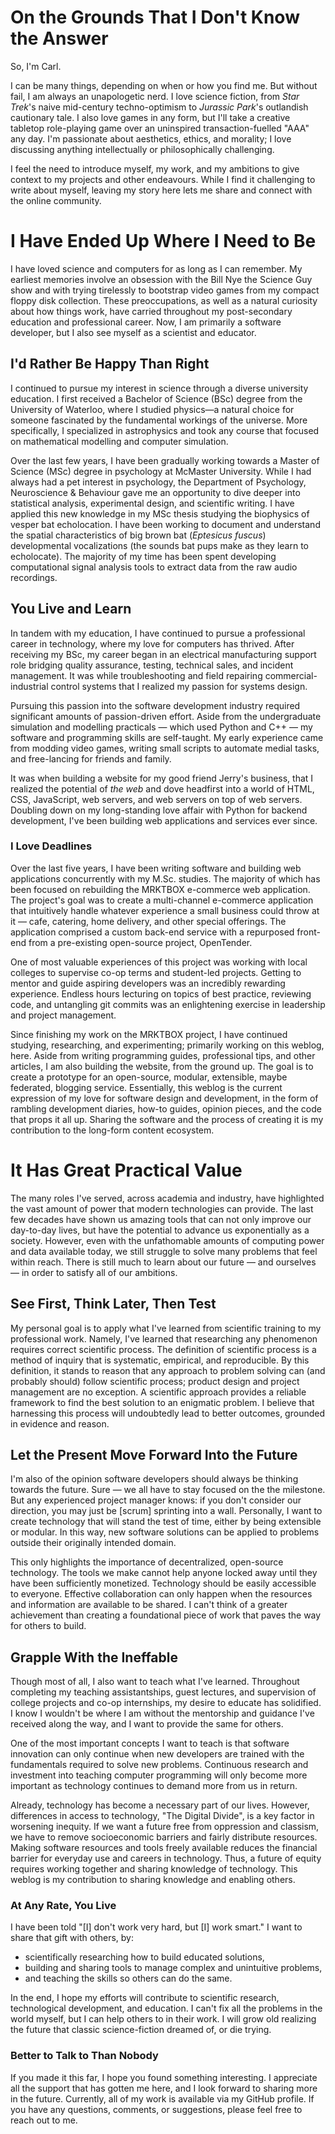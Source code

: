 # On the Grounds That I Don't Know the Answer
So, I'm Carl.

I can be many things, depending on when or how you find me. But without fail,
    I am always an unapologetic nerd.
I love science fiction,
from *Star Trek*'s naive mid-century techno-optimism
to *Jurassic Park*'s outlandish cautionary tale.
I also love games in any form, 
    but I'll take a creative tabletop role-playing game over an
    uninspired transaction-fuelled "AAA" any day.
I'm passionate about aesthetics, ethics, and morality;
I love discussing anything intellectually or philosophically challenging.

I feel the need to introduce myself, my work, and my ambitions to give context
    to my projects and other endeavours.
While I find it challenging to write about myself,
leaving my story here lets me share and connect with the
    online community.

# I Have Ended Up Where I Need to Be
I have loved science and computers for as long as I can remember.
My earliest memories involve an obsession with the Bill Nye the Science Guy show
and with trying tirelessly to bootstrap video games from my compact floppy disk
    collection.
These preoccupations, as well as a natural curiosity about how things work, have
    carried throughout my post-secondary education and professional career.
Now, I am primarily a software developer,
but I also see myself as a scientist and educator.

## I'd Rather Be Happy Than Right
I continued to pursue my interest in science through a diverse university
    education.
I first received a Bachelor of Science (BSc) degree from the University of
    Waterloo, where I studied physics—a natural choice for someone fascinated by the fundamental workings of the
    universe.
More specifically, I specialized in astrophysics and took any course that focused on
    mathematical modelling and computer simulation.

Over the last few years, I have been gradually working towards a Master of
    Science (MSc) degree in psychology at McMaster University.
While I had always had a pet interest in psychology,
the Department of Psychology, Neuroscience & Behaviour gave me an opportunity to
    dive deeper into statistical analysis, experimental design, and scientific
    writing.
I have applied this new knowledge in my MSc thesis studying the biophysics of vesper bat
    echolocation.
I have been working to document and understand the spatial characteristics of
    big brown bat (*Eptesicus fuscus*) developmental vocalizations
(the sounds bat pups make as they learn to echolocate).
The majority of my time has been spent developing computational signal analysis
    tools to extract data from the raw audio recordings.

## You Live and Learn
In tandem with my education, I have continued to pursue a professional career in
    technology,
where my love for computers has thrived.
After receiving my BSc, my career began in an electrical manufacturing support
    role bridging quality assurance, testing, technical sales, and incident
    management.
It was while troubleshooting and field repairing commercial-industrial control
    systems that I realized my passion for systems design.

Pursuing this passion into the software development industry required
    significant amounts of passion-driven effort.
Aside from the undergraduate simulation and modelling practicals — which used
    Python and C++ —
my software and programming skills are self-taught.
My early experience came from modding video games, writing small scripts to
    automate medial tasks, and free-lancing for friends and family.

It was when building a website for my good friend Jerry's business,
that I realized the potential of *the web*
and dove headfirst into a world of HTML, CSS, JavaScript, web servers, and web
    servers on top of web servers.
Doubling down on my long-standing love affair with Python for backend
    development, I've been building web applications and services ever since.

### I Love Deadlines
Over the last five years, I have been writing software and building web
    applications concurrently with my M.Sc. studies.
The majority of which has been focused on rebuilding the MRKTBOX e-commerce web
    application.
The project's goal was to create a multi-channel e-commerce application that
    intuitively handle whatever experience a small business could throw at it
— cafe, catering, home delivery, and other special offerings.
The application comprised a custom back-end service
with a repurposed front-end from a pre-existing open-source project, OpenTender.

One of most valuable experiences of this project was working with local colleges
    to supervise co-op terms and student-led projects.
Getting to mentor and guide aspiring developers was an incredibly rewarding
    experience.
Endless hours lecturing on topics of best practice, reviewing code, and
    untangling git commits was an enlightening exercise in leadership and
    project management.

Since finishing my work on the MRKTBOX project, I have continued studying,
    researching, and experimenting;
primarily working on this weblog, here.
Aside from writing programming guides, professional tips, and other articles,
    I am also building the website, from the ground up.
The goal is to create a prototype for an open-source, modular, extensible, maybe
    federated, blogging service.
Essentially, this weblog is the current expression of my love for software
    design and development,
in the form of rambling development diaries, how-to guides, opinion pieces, and
    the code that props it all up.
Sharing the software and the process of creating it is my contribution to the
    long-form content ecosystem.

# It Has Great Practical Value
The many roles I've served, across academia and industry, have highlighted the
    vast amount of power that modern technologies can provide.
The last few decades have shown us amazing tools that can not only improve our
    day-to-day lives, but have the potential to advance us exponentially as a
    society.
However, even with the unfathomable amounts of computing power and data
    available today,
we still struggle to solve many problems that feel within reach.
There is still much to learn about our future — and ourselves — in order to
    satisfy all of our ambitions.

## See First, Think Later, Then Test
My personal goal is to apply what I've learned from scientific training to my
    professional work.
Namely, I've learned that researching any phenomenon requires correct scientific
    process.
The definition of scientific process is a method of inquiry that is systematic,
    empirical, and reproducible.
By this definition, it stands to reason that any approach to problem solving
    can (and probably should) follow scientific process;
product design and project management are no exception.
A scientific approach provides a reliable framework to find the best solution to
    an enigmatic problem.
I believe that harnessing this process will undoubtedly lead to better outcomes,
    grounded in evidence and reason.

## Let the Present Move Forward Into the Future
I'm also of the opinion software developers should always be thinking towards
    the future.
Sure — we all have to stay focused on the the milestone.
But any experienced project manager knows: if you don't consider our direction,
    you may just be [scrum] sprinting into a wall.
Personally, I want to create technology that will stand the test of time, either
    by being extensible or modular.
In this way, new software solutions can be applied to problems outside their
    originally intended domain.

This only highlights the importance of decentralized, open-source technology.
The tools we make cannot help anyone locked away until they have been
    sufficiently monetized.
Technology should be easily accessible to everyone.
Effective collaboration can only happen when the resources and information are
    available to be shared.
I can't think of a greater achievement than creating a foundational piece of
    work that paves the way for others to build.

## Grapple With the Ineffable
Though most of all, I also want to teach what I've learned.
Throughout completing my teaching assistantships, guest lectures, and
    supervision of college projects and co-op internships, my desire to educate
    has solidified.
I know I wouldn't be where I am without the mentorship and guidance I've
    received along the way,
and I want to provide the same for others.

One of the most important concepts I want to teach is that software innovation
    can only continue when new developers are trained with the fundamentals
    required to solve new problems.
Continuous research and investment into teaching computer programming will only
    become more important as technology continues to demand more from us in
    return.

Already, technology has become a necessary part of our lives.
However, differences in access to technology, "The Digital Divide", is a key
    factor in worsening inequity.
If we want a future free from oppression and classism, we have to remove
    socioeconomic barriers and fairly distribute resources.
Making software resources and tools freely available reduces the financial
    barrier for everyday use and careers in technology.
Thus, a future of equity requires working together and sharing knowledge of
    technology.
This weblog is my contribution to sharing knowledge and enabling others.

### At Any Rate, You Live
I have been told "[I] don't work very hard, but [I] work smart."
I want to share that gift with others, by:
- scientifically researching how to build educated solutions,
- building and sharing tools to manage complex and unintuitive problems,
- and teaching the skills so others can do the same.

In the end, I hope my efforts will contribute to scientific research,
    technological development, and education.
I can't fix all the problems in the world myself, but I can help others to in
    their work.
I will grow old realizing the future that classic science-fiction dreamed of, or
    die trying.

### Better to Talk to Than Nobody
If you made it this far, I hope you found something interesting.
I appreciate all the support that has gotten me here,
and I look forward to sharing more in the future.
Currently, all of my work is available via my GitHub profile.
If you have any questions, comments, or suggestions, please feel free to reach
    out to me.
